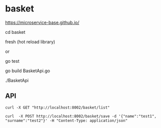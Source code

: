 # basket

https://microservice-base.github.io/

cd basket

fresh (hot reload library)

or

go test

go build BasketApi.go 

./BasketApi


## API
```
curl -X GET "http://localhost:8002/basket/list"

curl  -X POST http://localhost:8002/basket/save -d '{"name":"test1", "surname":"test2"}' -H "Content-Type: application/json"
```
